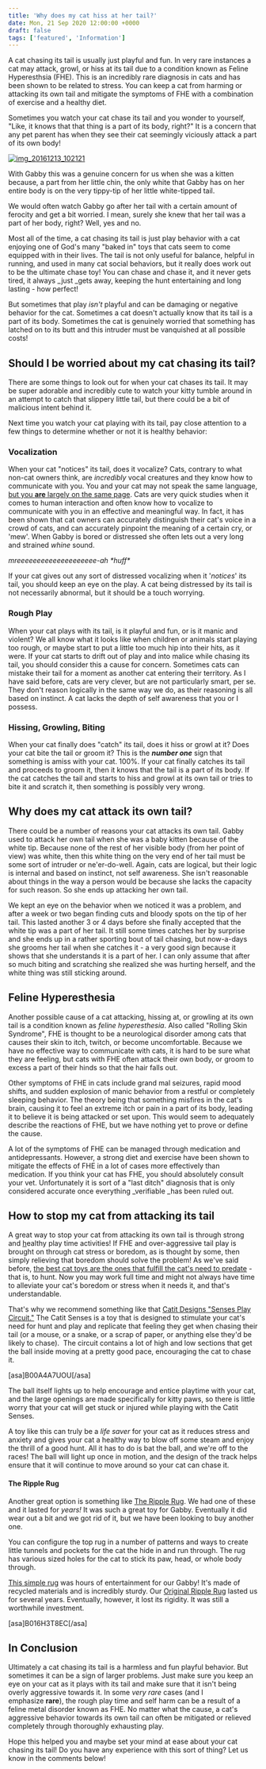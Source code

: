 ```yaml
---
title: 'Why does my cat hiss at her tail?'
date: Mon, 21 Sep 2020 12:00:00 +0000
draft: false
tags: ['featured', 'Information']
---
```


A cat chasing its tail is usually just playful and fun. In very rare instances a cat may attack, growl, or hiss at its tail due to a condition known as Feline Hyperesthsia (FHE). This is an incredibly rare diagnosis in cats and has been shown to be related to stress. You can keep a cat from harming or attacking its own tail and mitigate the symptoms of FHE with a combination of exercise and a healthy diet.

Sometimes you watch your cat chase its tail and you wonder to yourself, "Like, it knows that that thing is a part of its body, right?" It is a concern that any pet parent has when they see their cat seemingly viciously attack a part of its own body!

[![img_20161213_102121](http://www.gabbythetabby.com/wp-content/uploads/2016/12/IMG_20161213_102121-1-768x1024.jpg)](http://amzn.to/2hJelOz)

With Gabby this was a genuine concern for us when she was a kitten because, a part from her little chin, the only white that Gabby has on her entire body is on the very tippy-tip of her little white-tipped tail.

We would often watch Gabby go after her tail with a certain amount of ferocity and get a bit worried. I mean, surely she knew that her tail was a part of her body, right? Well, yes and no.

Most all of the time, a cat chasing its tail is just play behavior with a cat enjoying one of God's many "baked in" toys that cats seem to come equipped with in their lives. The tail is not only useful for balance, helpful in running, and used in many cat social behaviors, but it really does work out to be the ultimate chase toy! You can chase and chase it, and it never gets tired, it always _just _gets away, keeping the hunt entertaining and long lasting - how perfect!

But sometimes that play _isn't_ playful and can be damaging or negative behavior for the cat. Sometimes a cat doesn't actually know that its tail is a part of its body. Sometimes the cat is genuinely worried that something has latched on to its butt and this intruder must be vanquished at all possible costs!

Should I be worried about my cat chasing its tail?
--------------------------------------------------

There are some things to look out for when your cat chases its tail. It may be super adorable and incredibly cute to watch your kitty tumble around in an attempt to catch that slippery little tail, but there could be a bit of malicious intent behind it.

Next time you watch your cat playing with its tail, pay close attention to a few things to determine whether or not it is healthy behavior:

### Vocalization

When your cat "notices" its tail, does it vocalize? Cats, contrary to what non-cat owners think, are _incredibly_ vocal creatures and they know how to communicate with you. You and your cat may not speak the same language, [but you **are** largely on the same page](https://www.gabbythetabby.com/cat-think-im-mom-dad/). Cats are very quick studies when it comes to human interaction and often know how to vocalize to communicate with you in an effective and meaningful way. In fact, it has been shown that cat owners can accurately distinguish their cat's voice in a crowd of cats, and can accurately pinpoint the meaning of a certain cry, or 'mew'. When Gabby is bored or distressed she often lets out a very long and strained _whine_ sound.

_mreeeeeeeeeeeeeeeeeeee-ah \*huff\*_

If your cat gives out any sort of distressed vocalizing when it '_notices_' its tail, you should keep an eye on the play. A cat being distressed by its tail is not necessarily abnormal, but it should be a touch worrying.

### Rough Play

When your cat plays with its tail, is it playful and fun, or is it manic and violent? We all know what it looks like when children or animals start playing too rough, or maybe start to put a little too much hip into their hits, as it were. If your cat starts to drift out of play and into malice while chasing its tail, you should consider this a cause for concern. Sometimes cats can mistake their tail for a moment as another cat entering their territory. As I have said before, cats are very clever, but are not particularly smart, per se. They don't reason logically in the same way we do, as their reasoning is all based on instinct. A cat lacks the depth of self awareness that you or I possess.

### Hissing, Growling, Biting

When your cat finally does "catch" its tail, does it hiss or growl at it? Does your cat bite the tail or groom it? This is the _**number one**_ sign that something is amiss with your cat. 100%. If your cat finally catches its tail and proceeds to groom it, then it knows that the tail is a part of its body. If the cat catches the tail and starts to hiss and growl at its own tail or tries to bite it and scratch it, then something is possibly very wrong.

Why does my cat attack its own tail?
------------------------------------

There could be a number of reasons your cat attacks its own tail. Gabby used to attack her own tail when she was a baby kitten because of the white tip. Because none of the rest of her visible body (from her point of view) was white, then this white thing on the very end of her tail must be some sort of intruder or ne'er-do-well. Again, cats are logical, but their logic is internal and based on instinct, not self awareness. She isn't reasonable about things in the way a person would be because she lacks the capacity for such reason. So she ends up attacking her own tail.

We kept an eye on the behavior when we noticed it was a problem, and after a week or two began finding cuts and bloody spots on the tip of her tail. This lasted another 3 or 4 days before she finally accepted that the white tip was a part of her tail. It still some times catches her by surprise and she ends up in a rather sporting bout of tail chasing, but now-a-days she grooms her tail when she catches it - a very good sign because it shows that she understands it is a part of her. I can only assume that after so much biting and scratching she realized she was hurting herself, and the white thing was still sticking around.

Feline Hyperesthesia
--------------------

Another possible cause of a cat attacking, hissing at, or growling at its own tail is a condition known as _feline hyperesthesia_. Also called "Rolling Skin Syndrome", FHE is thought to be a neurological disorder among cats that causes their skin to itch, twitch, or become uncomfortable. Because we have no effective way to communicate with cats, it is hard to be sure what they are feeling, but cats with FHE often attack their own body, or groom to excess a part of their hinds so that the hair falls out.

Other symptoms of FHE in cats include grand mal seizures, rapid mood shifts, and sudden explosion of manic behavior from a restful or completely sleeping behavior. The theory being that something misfires in the cat's brain, causing it to feel an extreme itch or pain in a part of its body, leading it to believe it is being attacked or set upon. This would seem to adequately describe the reactions of FHE, but we have nothing yet to prove or define the cause.

A lot of the symptoms of FHE can be managed through medication and antidepressants. However, a strong diet and exercise have been shown to mitigate the effects of FHE in a lot of cases more effectively than medication. If you think your cat has FHE, you should absolutely consult your vet. Unfortunately it is sort of a "last ditch" diagnosis that is only considered accurate once everything _verifiable _has been ruled out.

How to stop my cat from attacking its tail
------------------------------------------

A great way to stop your cat from attacking its own tail is through strong and [h](http://amzn.to/2hJelOz)ealthy play time activities! If FHE and over-aggressive tail play is brought on through cat stress or boredom, as is thought by some, then simply relieving that boredom should solve the problem! As we've said before, [the best cat toys are the ones that fulfill the cat's need to predate](https://www.gabbythetabby.com/best-cat-toys-amazon-2017/) - that is, to hunt. Now you may work full time and might not always have time to alleviate your cat's boredom or stress when it needs it, and that's understandable.

That's why we recommend something like that [Catit Designs "Senses Play Circuit."](http://amzn.to/2hJelOz) The Catit Senses is a toy that is designed to stimulate your cat's need for hunt and play and replicate that feeling they get when chasing their tail (or a mouse, or a snake, or a scrap of paper, or anything else they'd be likely to chase).  The circuit contains a lot of high and low sections that get the ball inside moving at a pretty good pace, encouraging the cat to chase it.

\[asa\]B00A4A7UOU\[/asa\]

The ball itself lights up to help encourage and entice playtime with your cat, and the large openings are made specifically for kitty paws, so there is little worry that your cat will get stuck or injured while playing with the Catit Senses.

A toy like this can truly be a _life saver_ for your cat as it reduces stress and anxiety and gives your cat a healthy way to blow off some steam and enjoy the thrill of a good hunt. All it has to do is bat the ball, and we're off to the races! The ball will light up once in motion, and the design of the track helps ensure that it will continue to move around so your cat can chase it.

#### The Ripple Rug

Another great option is something like [The Ripple Rug](https://amzn.to/3a1egnD). We had one of these and it lasted for _years!_ It was such a great toy for Gabby. Eventually it did wear out a bit and we got rid of it, but we have been looking to buy another one.

You can configure the top rug in a number of patterns and ways to create little tunnels and pockets for the cat the hide in and run through. The rug has various sized holes for the cat to stick its paw, head, or whole body through.

[This simple rug](https://amzn.to/3a1egnD) was hours of entertainment for our Gabby! It's made of recycled materials and is incredibly sturdy. Our [Original Ripple Rug](https://amzn.to/3a1egnD) lasted us for several years. Eventually, however, it lost its rigidity. It was still a worthwhile investment.

\[asa\]B016H3T8EC\[/asa\]

In Conclusion
-------------

Ultimately a cat chasing its tail is a harmless and fun playful behavior. But sometimes it can be a sign of larger problems. Just make sure you keep an eye on your cat as it plays with its tail and make sure that it isn't being overly aggressive towards it. In some _very rare_ cases (and I emphasize **rare**), the rough play time and self harm can be a result of a feline metal disorder known as FHE. No matter what the cause, a cat's aggressive behavior towards its own tail can often be mitigated or relieved completely through thoroughly exhausting play.

Hope this helped you and maybe set your mind at ease about your cat chasing its tail! Do you have any experience with this sort of thing? Let us know in the comments below!